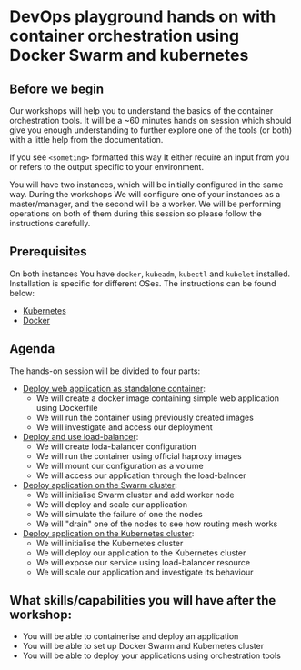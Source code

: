# DevOps playground hands on with container orchestration using Docker Swarm and kubernetes

## Before we begin
Our workshops will help you to understand the basics of the container orchestration tools. It will be a ~60 minutes hands on session which should give you enough understanding to further explore one of the tools (or both) with a little help from the documentation.

If you see ```<someting>``` formatted this way It either require an input from you or refers to the output specific to your environment.

You will have two instances, which will be initially configured in the same way. During the workshops We will configure one of your instances as a master/manager, and the second will be a worker. We will be performing operations on both of them during this session so please follow the instructions carefully.

## Prerequisites
On both instances You have ```docker```, ```kubeadm```, ```kubectl``` and ```kubelet``` installed.
Installation is specific for different OSes. The instructions can be found below:
- [Kubernetes](https://kubernetes.io/docs/tasks/tools/install-kubectl/)
- [Docker](https://docs.docker.com/install/)

## Agenda
The hands-on session will be divided to four parts:
- [Deploy web application as standalone container](docs/standalone.md):
  - We will create a docker image containing simple web application using Dockerfile
  - We will run the container using previously created images
  - We will investigate and access our deployment
- [Deploy and use load-balancer](docs/lb.md):
  - We will create loda-balancer configuration
  - We will run the container using official haproxy images
  - We will mount our configuration as a volume
  - We will access our application through the load-balncer
- [Deploy application on the Swarm cluster](docs/swarm.md):
  - We will initialise Swarm cluster and add worker node
  - We will deploy and scale our application
  - We will simulate the failure of one the nodes
  - We will "drain" one of the nodes to see how routing mesh works
- [Deploy application on the Kubernetes cluster](docs/k8s.md):
  - We will initialise the Kubernetes cluster
  - We will deploy our application to the Kubernetes cluster
  - We will expose our service using load-balancer resource
  - We will scale our application and investigate its behaviour

## What skills/capabilities you will have after the workshop:
- You will be able to containerise and deploy an application
- You will be able to set up Docker Swarm and Kubernetes cluster
- You will be able to deploy your applications using orchestration tools
